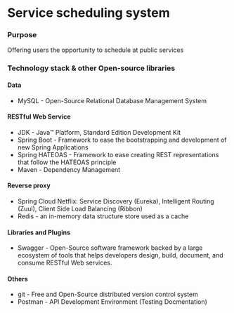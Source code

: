 # Service scheduling system
### Purpose
 Offering users the opportunity to schedule at public services
### Technology stack & other Open-source libraries
#### Data
- MySQL - Open-Source Relational Database Management System
#### RESTful Web Service
- JDK - Java™ Platform, Standard Edition Development Kit
- Spring Boot - Framework to ease the bootstrapping and development of new Spring Applications
- Spring HATEOAS - Framework to ease creating REST representations that follow the HATEOAS principle
- Maven - Dependency Management
#### Reverse proxy
- Spring Cloud Netflix: Service Discovery (Eureka),  Intelligent Routing (Zuul), Client Side Load Balancing (Ribbon)
- Redis - an in-memory data structure store used as a cache
#### Libraries and Plugins
- Swagger - Open-Source software framework backed by a large ecosystem of tools that helps developers design, build, document, and consume RESTful Web services.
#### Others
- git - Free and Open-Source distributed version control system
- Postman - API Development Environment (Testing Docmentation)
